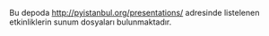 Bu depoda http://pyistanbul.org/presentations/ adresinde listelenen
etkinliklerin sunum dosyaları bulunmaktadır.
